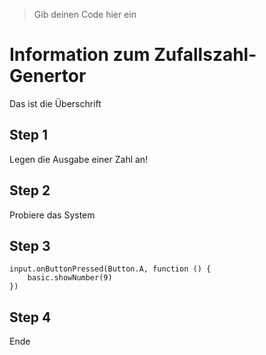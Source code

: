 > Gib deinen Code hier ein
# Information zum Zufallszahl-Genertor
Das ist die Überschrift
## Step 1
Legen die Ausgabe einer Zahl an!

## Step 2
Probiere das System

## Step 3
```blocks
input.onButtonPressed(Button.A, function () {
    basic.showNumber(9)
})

```
## Step 4
Ende



